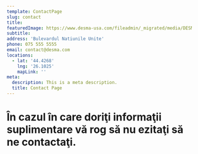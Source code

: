 ```yaml
---
template: ContactPage
slug: contact
title:
featuredImage: https://www.desma-usa.com/fileadmin/_migrated/media/DESMA-USA_02.jpg
subtitle:
address: 'Bulevardul Natiunile Unite'
phone: 075 555 5555
email: contact@desma.com
locations:
  - lat: '44.4268'
    lng: '26.1025'
    mapLink: ''
meta:
  description: This is a meta description.
  title: Contact Page
---
```


# În cazul în care doriţi informaţii suplimentare vă rog să nu ezitaţi să ne contactaţi.

